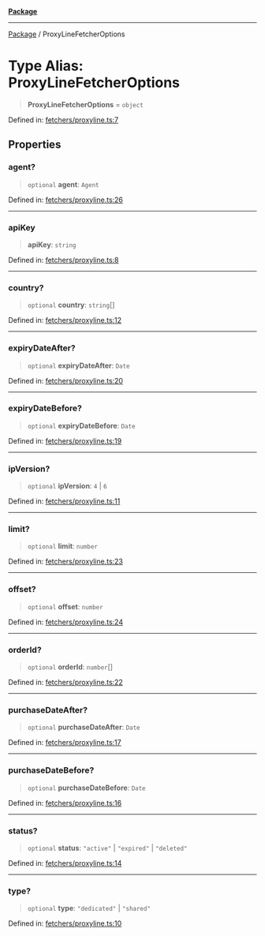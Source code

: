 [**Package**](../README.md)

***

[Package](../globals.md) / ProxyLineFetcherOptions

# Type Alias: ProxyLineFetcherOptions

> **ProxyLineFetcherOptions** = `object`

Defined in: [fetchers/proxyline.ts:7](https://github.com/AlexXanderGrib/proxy-master/blob/d9889b922817ac03c7a235b832a590a4ef34fb55/src/fetchers/proxyline.ts#L7)

## Properties

### agent?

> `optional` **agent**: `Agent`

Defined in: [fetchers/proxyline.ts:26](https://github.com/AlexXanderGrib/proxy-master/blob/d9889b922817ac03c7a235b832a590a4ef34fb55/src/fetchers/proxyline.ts#L26)

***

### apiKey

> **apiKey**: `string`

Defined in: [fetchers/proxyline.ts:8](https://github.com/AlexXanderGrib/proxy-master/blob/d9889b922817ac03c7a235b832a590a4ef34fb55/src/fetchers/proxyline.ts#L8)

***

### country?

> `optional` **country**: `string`[]

Defined in: [fetchers/proxyline.ts:12](https://github.com/AlexXanderGrib/proxy-master/blob/d9889b922817ac03c7a235b832a590a4ef34fb55/src/fetchers/proxyline.ts#L12)

***

### expiryDateAfter?

> `optional` **expiryDateAfter**: `Date`

Defined in: [fetchers/proxyline.ts:20](https://github.com/AlexXanderGrib/proxy-master/blob/d9889b922817ac03c7a235b832a590a4ef34fb55/src/fetchers/proxyline.ts#L20)

***

### expiryDateBefore?

> `optional` **expiryDateBefore**: `Date`

Defined in: [fetchers/proxyline.ts:19](https://github.com/AlexXanderGrib/proxy-master/blob/d9889b922817ac03c7a235b832a590a4ef34fb55/src/fetchers/proxyline.ts#L19)

***

### ipVersion?

> `optional` **ipVersion**: `4` \| `6`

Defined in: [fetchers/proxyline.ts:11](https://github.com/AlexXanderGrib/proxy-master/blob/d9889b922817ac03c7a235b832a590a4ef34fb55/src/fetchers/proxyline.ts#L11)

***

### limit?

> `optional` **limit**: `number`

Defined in: [fetchers/proxyline.ts:23](https://github.com/AlexXanderGrib/proxy-master/blob/d9889b922817ac03c7a235b832a590a4ef34fb55/src/fetchers/proxyline.ts#L23)

***

### offset?

> `optional` **offset**: `number`

Defined in: [fetchers/proxyline.ts:24](https://github.com/AlexXanderGrib/proxy-master/blob/d9889b922817ac03c7a235b832a590a4ef34fb55/src/fetchers/proxyline.ts#L24)

***

### orderId?

> `optional` **orderId**: `number`[]

Defined in: [fetchers/proxyline.ts:22](https://github.com/AlexXanderGrib/proxy-master/blob/d9889b922817ac03c7a235b832a590a4ef34fb55/src/fetchers/proxyline.ts#L22)

***

### purchaseDateAfter?

> `optional` **purchaseDateAfter**: `Date`

Defined in: [fetchers/proxyline.ts:17](https://github.com/AlexXanderGrib/proxy-master/blob/d9889b922817ac03c7a235b832a590a4ef34fb55/src/fetchers/proxyline.ts#L17)

***

### purchaseDateBefore?

> `optional` **purchaseDateBefore**: `Date`

Defined in: [fetchers/proxyline.ts:16](https://github.com/AlexXanderGrib/proxy-master/blob/d9889b922817ac03c7a235b832a590a4ef34fb55/src/fetchers/proxyline.ts#L16)

***

### status?

> `optional` **status**: `"active"` \| `"expired"` \| `"deleted"`

Defined in: [fetchers/proxyline.ts:14](https://github.com/AlexXanderGrib/proxy-master/blob/d9889b922817ac03c7a235b832a590a4ef34fb55/src/fetchers/proxyline.ts#L14)

***

### type?

> `optional` **type**: `"dedicated"` \| `"shared"`

Defined in: [fetchers/proxyline.ts:10](https://github.com/AlexXanderGrib/proxy-master/blob/d9889b922817ac03c7a235b832a590a4ef34fb55/src/fetchers/proxyline.ts#L10)

